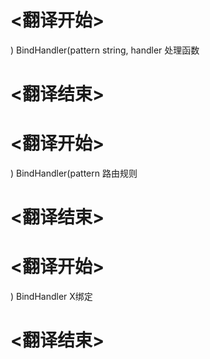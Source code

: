 
# <翻译开始>
) BindHandler(pattern string, handler
处理函数
# <翻译结束>

# <翻译开始>
) BindHandler(pattern
路由规则
# <翻译结束>

# <翻译开始>
) BindHandler
X绑定
# <翻译结束>
